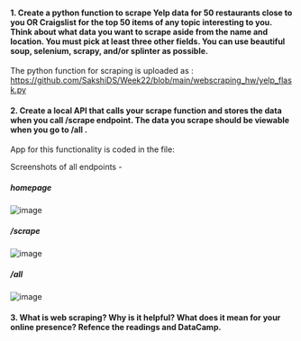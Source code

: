 #### 1.	Create a python function to scrape Yelp data for 50 restaurants close to you OR Craigslist for the top 50 items of any topic interesting to you. Think about what data you want to scrape aside from the name and location. You must pick at least three other fields. You can use beautiful soup, selenium, scrapy, and/or splinter as possible.
The python function for scraping is uploaded as : https://github.com/SakshiDS/Week22/blob/main/webscraping_hw/yelp_flask.py

#### 2.	Create a local API that calls your scrape function and stores the data when you call /scrape endpoint. The data you scrape should be viewable when you go to /all .
App for this functionality is coded in the file: 

Screenshots of all endpoints - 
##### homepage
![image](https://user-images.githubusercontent.com/90784468/156541326-14fa0cac-3d6e-42cd-9b37-2b1fa2b374cd.png)

##### /scrape
![image](https://user-images.githubusercontent.com/90784468/156541276-ac184fe2-b7b8-4dc3-83c6-167c2df0c967.png)

##### /all
![image](https://user-images.githubusercontent.com/90784468/156541201-11fc8a47-9554-4971-93b7-93394fcc3288.png)

#### 3.	What is web scraping? Why is it helpful? What does it mean for your online presence? Refence the readings and DataCamp. 
